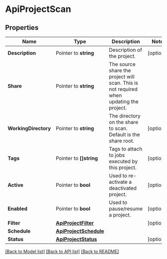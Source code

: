 # ApiProjectScan

## Properties

Name | Type | Description | Notes
------------ | ------------- | ------------- | -------------
**Description** | Pointer to **string** | Description of the project. | [optional] 
**Share** | Pointer to **string** | The source share the project will scan. This is not required when updating the project. | 
**WorkingDirectory** | Pointer to **string** | The directory on the share to scan.  Default is the share root. | [optional] 
**Tags** | Pointer to **[]string** | Tags to attach to jobs executed by this project. | [optional] 
**Active** | Pointer to **bool** | Used to re-activate a deactivated project. | [optional] 
**Enabled** | Pointer to **bool** | Used to pause/resume a project. | [optional] 
**Filter** | [**ApiProjectFilter**](api.project.Filter.md) |  | [optional] 
**Schedule** | [**ApiProjectSchedule**](api.project.Schedule.md) |  | 
**Status** | [**ApiProjectStatus**](api.project.Status.md) |  | [optional] 

[[Back to Model list]](../README.md#documentation-for-models) [[Back to API list]](../README.md#documentation-for-api-endpoints) [[Back to README]](../README.md)


